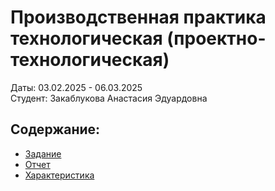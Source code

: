 # Производственная практика технологическая (проектно-технологическая)
Даты: 03.02.2025 - 06.03.2025  
Студент: Закаблукова Анастасия Эдуардовна

## Содержание:
- [Задание](Задание%20на%20практику/задание_практика_3курс.pdf)
- [Отчет](Отчет%20для%20практики/отчет_практика_3курс.pdf)
- [Характеристика]()
